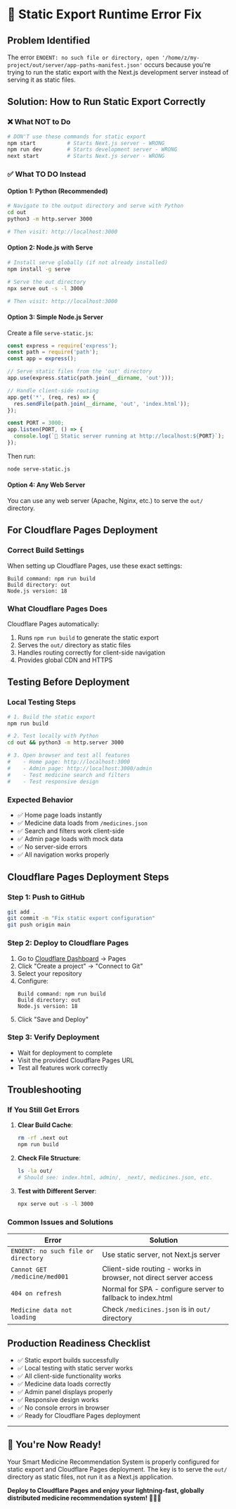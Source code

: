 # 🔧 **Static Export Runtime Error Fix**

## **Problem Identified**
The error `ENOENT: no such file or directory, open '/home/z/my-project/out/server/app-paths-manifest.json'` occurs because you're trying to run the static export with the Next.js development server instead of serving it as static files.

## **Solution: How to Run Static Export Correctly**

### **❌ What NOT to Do**
```bash
# DON'T use these commands for static export
npm start          # Starts Next.js server - WRONG
npm run dev        # Starts development server - WRONG
next start         # Starts Next.js server - WRONG
```

### **✅ What TO DO Instead**

#### **Option 1: Python (Recommended)**
```bash
# Navigate to the output directory and serve with Python
cd out
python3 -m http.server 3000

# Then visit: http://localhost:3000
```

#### **Option 2: Node.js with Serve**
```bash
# Install serve globally (if not already installed)
npm install -g serve

# Serve the out directory
npx serve out -s -l 3000

# Then visit: http://localhost:3000
```

#### **Option 3: Simple Node.js Server**
Create a file `serve-static.js`:
```javascript
const express = require('express');
const path = require('path');
const app = express();

// Serve static files from the 'out' directory
app.use(express.static(path.join(__dirname, 'out')));

// Handle client-side routing
app.get('*', (req, res) => {
  res.sendFile(path.join(__dirname, 'out', 'index.html'));
});

const PORT = 3000;
app.listen(PORT, () => {
  console.log(`🚀 Static server running at http://localhost:${PORT}`);
});
```

Then run:
```bash
node serve-static.js
```

#### **Option 4: Any Web Server**
You can use any web server (Apache, Nginx, etc.) to serve the `out/` directory.

## **For Cloudflare Pages Deployment**

### **Correct Build Settings**
When setting up Cloudflare Pages, use these exact settings:

```
Build command: npm run build
Build directory: out
Node.js version: 18
```

### **What Cloudflare Pages Does**
Cloudflare Pages automatically:
1. Runs `npm run build` to generate the static export
2. Serves the `out/` directory as static files
3. Handles routing correctly for client-side navigation
4. Provides global CDN and HTTPS

## **Testing Before Deployment**

### **Local Testing Steps**
```bash
# 1. Build the static export
npm run build

# 2. Test locally with Python
cd out && python3 -m http.server 3000

# 3. Open browser and test all features
#    - Home page: http://localhost:3000
#    - Admin page: http://localhost:3000/admin
#    - Test medicine search and filters
#    - Test responsive design
```

### **Expected Behavior**
- ✅ Home page loads instantly
- ✅ Medicine data loads from `/medicines.json`
- ✅ Search and filters work client-side
- ✅ Admin page loads with mock data
- ✅ No server-side errors
- ✅ All navigation works properly

## **Cloudflare Pages Deployment Steps**

### **Step 1: Push to GitHub**
```bash
git add .
git commit -m "Fix static export configuration"
git push origin main
```

### **Step 2: Deploy to Cloudflare Pages**
1. Go to [Cloudflare Dashboard](https://dash.cloudflare.com) → Pages
2. Click "Create a project" → "Connect to Git"
3. Select your repository
4. Configure:
   ```
   Build command: npm run build
   Build directory: out
   Node.js version: 18
   ```
5. Click "Save and Deploy"

### **Step 3: Verify Deployment**
- Wait for deployment to complete
- Visit the provided Cloudflare Pages URL
- Test all features work correctly

## **Troubleshooting**

### **If You Still Get Errors**

1. **Clear Build Cache**:
   ```bash
   rm -rf .next out
   npm run build
   ```

2. **Check File Structure**:
   ```bash
   ls -la out/
   # Should see: index.html, admin/, _next/, medicines.json, etc.
   ```

3. **Test with Different Server**:
   ```bash
   npx serve out -s -l 3000
   ```

### **Common Issues and Solutions**

| Error | Solution |
|-------|----------|
| `ENOENT: no such file or directory` | Use static server, not Next.js server |
| `Cannot GET /medicine/med001` | Client-side routing - works in browser, not direct server access |
| `404 on refresh` | Normal for SPA - configure server to fallback to index.html |
| `Medicine data not loading` | Check `/medicines.json` is in `out/` directory |

## **Production Readiness Checklist**

- ✅ Static export builds successfully
- ✅ Local testing with static server works
- ✅ All client-side functionality works
- ✅ Medicine data loads correctly
- ✅ Admin panel displays properly
- ✅ Responsive design works
- ✅ No console errors in browser
- ✅ Ready for Cloudflare Pages deployment

---

## **🎉 You're Now Ready!**

Your Smart Medicine Recommendation System is properly configured for static export and Cloudflare Pages deployment. The key is to serve the `out/` directory as static files, not run it as a Next.js application.

**Deploy to Cloudflare Pages and enjoy your lightning-fast, globally distributed medicine recommendation system!** 🚀🏥💊